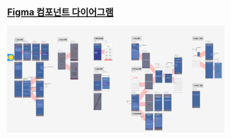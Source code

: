 ## **[Figma 컴포넌트 다이어그램](https://www.figma.com/file/MZRXQtTUDvypuLQ8u44Mt9/%5B%EA%B3%B5%ED%86%B5-PJT%5D-3%EC%A1%B0?node-id=3%3A4)**

![image.png](./image/컴포넌트.png)
